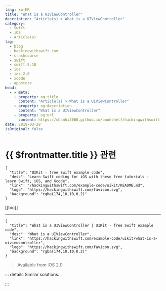 ```yaml
---
lang: ko-KR
title: "What is a UIViewController"
description: "Article(s) > What is a UIViewController"
category:
  - Swift
  - iOS
  - Article(s)
tag: 
  - blog
  - hackingwithswift.com
  - crashcourse
  - swift
  - swift-5.10
  - ios
  - ios-2.0
  - xcode
  - appstore
head:
  - - meta:
    - property: og:title
      content: "Article(s) > What is a UIViewController"
    - property: og:description
      content: "What is a UIViewController"
    - property: og:url
      content: https://chanhi2000.github.io/bookshelf/hackingwithswift.com/example-code/uikit/what-is-a-uiviewcontroller.html
date: 2019-03-28
isOriginal: false
---
```


# {{ $frontmatter.title }} 관련

```component VPCard
{
  "title": "UIKit - free Swift example code",
  "desc": "Learn Swift coding for iOS with these free tutorials - learn Swift, iOS, and Xcode",
  "link": "/hackingwithswift.com/example-code/uikit/README.md",
  "logo": "https://hackingwithswift.com/favicon.svg",
  "background": "rgba(174,10,10,0.2)"
}
```

[[toc]]

---

```component VPCard
{
  "title": "What is a UIViewController | UIKit - free Swift example code",
  "desc": "What is a UIViewController",
  "link": "https://hackingwithswift.com/example-code/uikit/what-is-a-uiviewcontroller",
  "logo": "https://hackingwithswift.com/favicon.svg",
  "background": "rgba(174,10,10,0.2)"
}
```

> Available from iOS 2.0

<!-- TODO: 작성 -->

<!--
iOS developers often like to talk about the Model-View-Controller architecture (MVC), where every component in their code is either a Model, a View, or a Controller. This is the standard architecture on iOS, which makes it strange that one of the first types you meet is `UIViewController` - it has both “view” and “controller” in its name, so what is it?

Well, there is no single answer. In the early days of iPhones, `UIViewController` represented one screen of content. Your mailbox was one view controller, and when you tapped to read a message that was shown in a different view controller.

However, the story is more complex than that, because of view controller containment - you can put one view controller inside another, which helps break up your code. As a result, one screen of content might consist of four or five view controllers all working together.

The main (and inescapable) role of view controllers is to respond to view lifecycle event. That is, your view controller code will get call when your view is created, shown, hidden, and destroyed, so it’s down to you to write code to respond to those events properly.

Some people make their view controllers more view than controller (i.e., make it handle layout code and as little else as possible), some people make it more controller than view (i.e., put layout code into `UIView` subclasses and put glue code into their view controllers), and some people make it do both: they put all their view code and all their controller code in one place.

If you want to make your view controller more view than controller that’s fine. If you want to make it more controller than view that’s less fine, but it can still work. If you want to use it as both, chances are you’ll stop using Model-View-Controller and start using Massive-View-Controller instead.
-->

::: details Similar solutions…

<!--
/example-code/uikit/how-to-create-a-page-curl-effect-using-uipageviewcontroller">How to create a page curl effect using UIPageViewController 
/example-code/language/fixing-class-viewcontroller-has-no-initializers">Fixing "Class ViewController has no initializers" 
/example-code/uikit/how-to-use-view-controller-containment">How to use view controller containment 
/example-code/media/how-to-scan-a-barcode">How to scan a barcode 
/example-code/uikit/how-to-find-the-view-controller-responsible-for-a-view">How to find the view controller responsible for a view</a>
-->

:::

